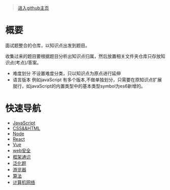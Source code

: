>  [进入github主页](https://ourfirstblood.github.io/interview/)

# 概要

面试题整合的仓库，以知识点出发到题目。

收集过来的题目要根据题目分析出知识点归属，然后放置相关文件夹仓库只存放知识点(考点)/答案。

- 难度划分
    不设置难度分类，只以知识点为原点进行延伸
- 语言版本
    例如javaScript 有多个版本,不做单独划分，只需要在原知识点扩展就行，如javaScript的内置类型中的基本类型symbol为es6新增的。

# 快速导航

- [JavaScript](./JavaScript/index.md)
- [CSS&&HTML](./CSS&&HTML/index.md)
- [Node](./Node/index.md)
- [React](./React/index.md)
- [Vue](./Vue/index.md)
- [web安全](./web安全/index.md)
- [框架通识](./框架通识/index.md)
- [泛化题](./泛化题/index.md)
- [游览器](./游览器/index.md)
- [算法](./算法/index.md)
- [计算机网络](./计算机网络/index.md)
